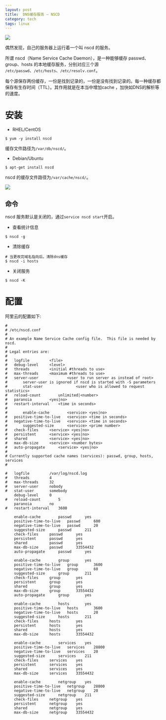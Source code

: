 ```yaml
---
layout: post
title:  DNS缓存服务 — NSCD
category: tech
tags: linux
---
```

![](https://cdn.kelu.org/blog/tags/linux.jpg)

偶然发现，自己的服务器上运行着一个叫 nscd 的服务。

所谓 nscd（Name Service Cache Daemon），是一种能够缓存 passwd、group、hosts 的本地缓存服务，分别对应三个源 `/etc/passwd`、`/etc/hosts`、`/etc/resolv.conf`。

每个源保存两份缓存，一份是找到记录的，一份是没有找到记录的。每一种缓存都保存有生存时间（TTL）。其作用就是在本当中增加cache ，加快如DNS的解析等的速度。

# 安装 

*   RHEL/CentOS

```
$ yum -y install nscd
```
缓存文件路径为`/var/db/nscd/`。

*   Debian/Ubuntu

```
$ apt-get install nscd
```
nscd 的缓存文件路径为`/var/cache/nscd/`。

![](https://cdn.kelu.org/blog/2017/12/20180127170534.jpg)

## 命令

nscd 服务默认是关闭的，通过`service nscd start`开启。

*   查看统计信息

```
$ nscd -g
```

*   清除缓存

```
# 当更改完域名指向后，清除dns缓存
$ nscd -i hosts

```

*   关闭服务

```
$ nscd -K
```
# 配置

阿里云的配置如下:
	
	#
	# /etc/nscd.conf
	#
	# An example Name Service Cache config file.  This file is needed by nscd.
	#
	# Legal entries are:
	#
	#	logfile			<file>
	#	debug-level		<level>
	#	threads			<initial #threads to use>
	#	max-threads		<maximum #threads to use>
	#	server-user             <user to run server as instead of root>
	#		server-user is ignored if nscd is started with -S parameters
	#       stat-user               <user who is allowed to request statistics>
	#	reload-count		unlimited|<number>
	#	paranoia		<yes|no>
	#	restart-interval	<time in seconds>
	#
	#       enable-cache		<service> <yes|no>
	#	positive-time-to-live	<service> <time in seconds>
	#	negative-time-to-live   <service> <time in seconds>
	#       suggested-size		<service> <prime number>
	#	check-files		<service> <yes|no>
	#	persistent		<service> <yes|no>
	#	shared			<service> <yes|no>
	#	max-db-size		<service> <number bytes>
	#	auto-propagate		<service> <yes|no>
	#
	# Currently supported cache names (services): passwd, group, hosts, services
	#
	
	#	logfile			/var/log/nscd.log
	#	threads			4
	#	max-threads		32
	#	server-user		nobody
	#	stat-user		somebody
		debug-level		0
	#	reload-count		5
		paranoia		no
	#	restart-interval	3600
	
		enable-cache		passwd		yes
		positive-time-to-live	passwd		600
		negative-time-to-live	passwd		20
		suggested-size		passwd		211
		check-files		passwd		yes
		persistent		passwd		yes
		shared			passwd		yes
		max-db-size		passwd		33554432
		auto-propagate		passwd		yes
	
		enable-cache		group		yes
		positive-time-to-live	group		3600
		negative-time-to-live	group		60
		suggested-size		group		211
		check-files		group		yes
		persistent		group		yes
		shared			group		yes
		max-db-size		group		33554432
		auto-propagate		group		yes
	
		enable-cache		hosts		yes
		positive-time-to-live	hosts		3600
		negative-time-to-live	hosts		20
		suggested-size		hosts		211
		check-files		hosts		yes
		persistent		hosts		yes
		shared			hosts		yes
		max-db-size		hosts		33554432
	
		enable-cache		services	yes
		positive-time-to-live	services	28800
		negative-time-to-live	services	20
		suggested-size		services	211
		check-files		services	yes
		persistent		services	yes
		shared			services	yes
		max-db-size		services	33554432
	
		enable-cache		netgroup	yes
		positive-time-to-live	netgroup	28800
		negative-time-to-live	netgroup	20
		suggested-size		netgroup	211
		check-files		netgroup	yes
		persistent		netgroup	yes
		shared			netgroup	yes
		max-db-size		netgroup	33554432
